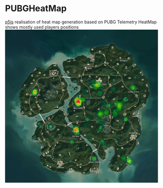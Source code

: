 # PUBGHeatMap
[p5js](https://p5js.org/) realisation of heat map generation based on PUBG Telemetry
HeatMap shows mostly used players positions 
![PUBGHeatMap](https://raw.githubusercontent.com/glmn/PUBGHeatMap/master/output.png)